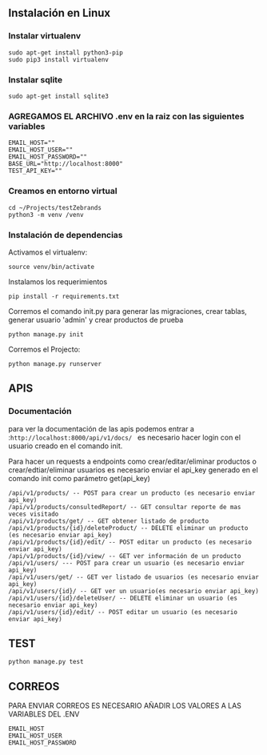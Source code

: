 
## Instalación en Linux
### Instalar virtualenv
```
sudo apt-get install python3-pip
sudo pip3 install virtualenv
```
### Instalar sqlite
```
sudo apt-get install sqlite3
```
### AGREGAMOS EL ARCHIVO .env en la raiz con las siguientes variables
```
EMAIL_HOST=""
EMAIL_HOST_USER=""
EMAIL_HOST_PASSWORD=""
BASE_URL="http://localhost:8000"
TEST_API_KEY=""
```
### Creamos en entorno virtual
```
cd ~/Projects/testZebrands
python3 -m venv /venv
```

### Instalación de dependencias


Activamos el virtualenv:
```
source venv/bin/activate
```

Instalamos los requerimientos
```
pip install -r requirements.txt
```

Corremos el comando init.py para generar las migraciones, crear tablas, generar usuario 'admin' y crear productos de prueba
```
python manage.py init
```

Corremos el Projecto:
```
python manage.py runserver
```

## APIS
### Documentación
para ver la documentación de las apis podemos entrar a :```http://localhost:8000/api/v1/docs/ ``` es necesario hacer login con el usuario creado
en el comando init.

Para hacer un requests a endpoints como crear/editar/eliminar productos o crear/edtiar/eliminar usuarios  es necesario enviar el api_key generado en el comando
init como parámetro get(api_key)

```
/api/v1/products/ -- POST para crear un producto (es necesario enviar api_key)
/api/v1/products/consultedReport/ -- GET consultar reporte de mas veces visitado
/api/v1/products/get/ -- GET obtener listado de producto
/api/v1/products/{id}/deleteProduct/ -- DELETE eliminar un producto (es necesario enviar api_key)
/api/v1/products/{id}/edit/ -- POST editar un producto (es necesario enviar api_key)
/api/v1/products/{id}/view/ -- GET ver información de un producto
/api/v1/users/ --- POST para crear un usuario (es necesario enviar api_key)
/api/v1/users/get/ -- GET ver listado de usuarios (es necesario enviar api_key)
/api/v1/users/{id}/ -- GET ver un usuario(es necesario enviar api_key)
/api/v1/users/{id}/deleteUser/ -- DELETE eliminar un usuario (es necesario enviar api_key)
/api/v1/users/{id}/edit/ -- POST editar un usuario (es necesario enviar api_key)
```


## TEST 
```
python manage.py test
```

## CORREOS
PARA ENVIAR CORREOS ES NECESARIO AÑADIR LOS VALORES A LAS VARIABLES DEL .ENV
```
EMAIL_HOST
EMAIL_HOST_USER
EMAIL_HOST_PASSWORD
```